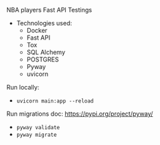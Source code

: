 NBA players Fast API Testings

- Technologies used:
  - Docker
  - Fast API
  - Tox
  - SQL Alchemy
  - POSTGRES
  - Pyway
  - uvicorn

Run locally:
- `uvicorn main:app --reload`

Run migrations 
doc: https://pypi.org/project/pyway/
- `pyway validate`
- `pyway migrate`
  
